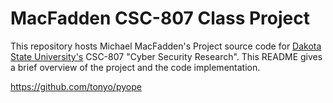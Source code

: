# MacFadden CSC-807 Class Project
This repository hosts Michael MacFadden's Project source code for [Dakota State University's](https://dsu.edu) CSC-807 "Cyber Security Research". This README gives a brief overview of the project and the code implementation.

https://github.com/tonyo/pyope
